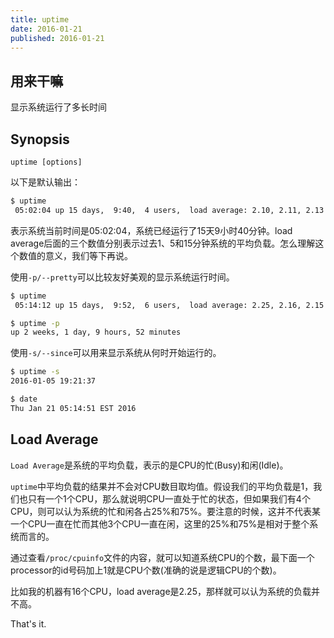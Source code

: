 ```yaml
---
title: uptime
date: 2016-01-21
published: 2016-01-21
---
```

## 用来干嘛

显示系统运行了多长时间

## Synopsis

```text
uptime [options]
```

以下是默认输出：

```sh
$ uptime
 05:02:04 up 15 days,  9:40,  4 users,  load average: 2.10, 2.11, 2.13
```

表示系统当前时间是05:02:04，系统已经运行了15天9小时40分钟。load average后面的三个数值分别表示过去1、5和15分钟系统的平均负载。怎么理解这个数值的意义，我们等下再说。


使用`-p/--pretty`可以比较友好美观的显示系统运行时间。

```sh
$ uptime
 05:14:12 up 15 days,  9:52,  6 users,  load average: 2.25, 2.16, 2.15

$ uptime -p
up 2 weeks, 1 day, 9 hours, 52 minutes
```

使用`-s/--since`可以用来显示系统从何时开始运行的。

```sh
$ uptime -s
2016-01-05 19:21:37

$ date
Thu Jan 21 05:14:51 EST 2016
```

## Load Average

`Load Average`是系统的平均负载，表示的是CPU的忙(Busy)和闲(Idle)。

`uptime`中平均负载的结果并不会对CPU数目取均值。假设我们的平均负载是1，我们也只有一个1个CPU，那么就说明CPU一直处于忙的状态，但如果我们有4个CPU，则可以认为系统的忙和闲各占25%和75%。要注意的时候，这并不代表某一个CPU一直在忙而其他3个CPU一直在闲，这里的25%和75%是相对于整个系统而言的。

通过查看`/proc/cpuinfo`文件的内容，就可以知道系统CPU的个数，最下面一个processor的id号码加上1就是CPU个数(准确的说是逻辑CPU的个数)。

比如我的机器有16个CPU，load average是2.25，那样就可以认为系统的负载并不高。


That's it.
